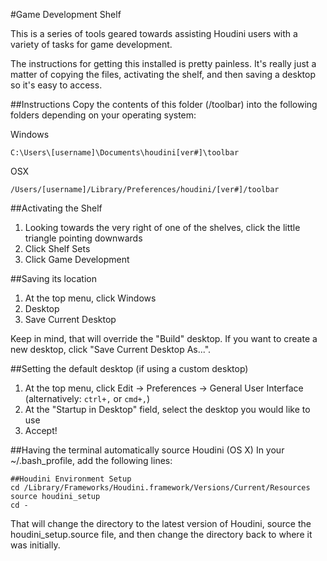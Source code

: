 #Game Development Shelf

This is a series of tools geared towards assisting Houdini users with a variety of tasks for game development. 

The instructions for getting this installed is pretty painless. It's really just a matter of copying the files, activating the shelf, and then saving a desktop so it's easy to access.

##Instructions
Copy the contents of this folder (/toolbar) into the following folders depending on your operating system:

Windows

    C:\Users\[username]\Documents\houdini[ver#]\toolbar

OSX

    /Users/[username]/Library/Preferences/houdini/[ver#]/toolbar

##Activating the Shelf
01. Looking towards the very right of one of the shelves, click the little triangle pointing downwards
02. Click Shelf Sets
03. Click Game Development

##Saving its location
01. At the top menu, click Windows
02. Desktop
03. Save Current Desktop

Keep in mind, that will override the "Build" desktop. If you want to create a new desktop, click "Save Current Desktop As...".

##Setting the default desktop (if using a custom desktop)
01. At the top menu, click Edit -> Preferences -> General User Interface (alternatively: `ctrl+,` or `cmd+,`)
02. At the "Startup in Desktop" field, select the desktop you would like to use
03. Accept!

##Having the terminal automatically source Houdini (OS X)
In your ~/.bash_profile, add the following lines:

    ##Houdini Environment Setup 
    cd /Library/Frameworks/Houdini.framework/Versions/Current/Resources 
    source houdini_setup 
    cd -

That will change the directory to the latest version of Houdini, source the houdini_setup.source file, and then change the directory back to where it was initially.
